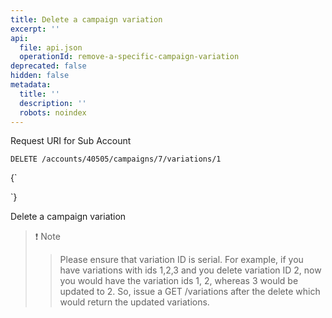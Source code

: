 ```yaml
---
title: Delete a campaign variation
excerpt: ''
api:
  file: api.json
  operationId: remove-a-specific-campaign-variation
deprecated: false
hidden: false
metadata:
  title: ''
  description: ''
  robots: noindex
---
```

Request URI for Sub Account

```
DELETE /accounts/40505/campaigns/7/variations/1
```

<HTMLBlock>{`
<div></div>

<style></style>
`}</HTMLBlock>

Delete a campaign variation

> ❗️ Note
> >
> > Please ensure that variation ID is serial. For example, if you have variations with ids 1,2,3 and you delete variation ID 2, now you would have the variation ids 1, 2, whereas 3 would be updated to 2. So, issue a GET /variations after the delete which would return the updated variations.